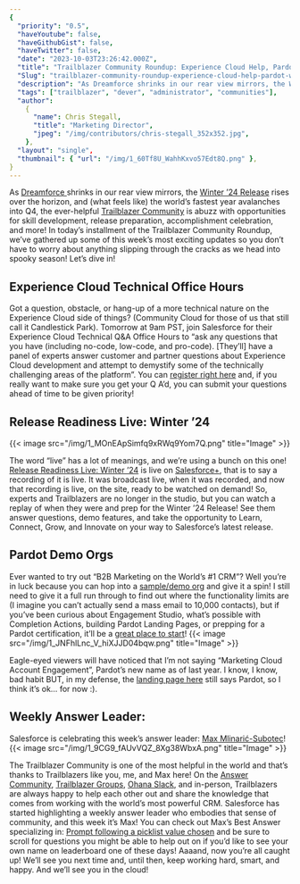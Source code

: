 ```yaml
---
{
  "priority": "0.5",
  "haveYoutube": false,
  "haveGithubGist": false,
  "haveTwitter": false,
  "date": "2023-10-03T23:26:42.000Z",
  "title": "Trailblazer Community Roundup: Experience Cloud Help, Pardot, Winter ’24, and More!",
  "Slug": "trailblazer-community-roundup-experience-cloud-help-pardot-winter-24-and-more",
  "description": "As Dreamforce shrinks in our rear view mirrors, the Winter ’24 Release rises over the horizon.",
  "tags": ["trailblazer", "dever", "administrator", "communities"],
  "author":
    {
      "name": Chris Stegall,
      "title": "Marketing Director",
      "jpeg": "/img/contributors/chris-stegall_352x352.jpg",
    },
  "layout": "single",
  "thumbnail": { "url": "/img/1_60Tf8U_WahhKxvo57Edt8Q.png" },
}
---
```


As [Dreamforce ](https://dreamforce.com/)shrinks in our rear view mirrors, the [Winter ’24 Release](https://medium.com/creme-de-la-crm/releasehighlights/home) rises over the horizon, and (what feels like) the world’s fastest year avalanches into Q4, the ever-helpful [Trailblazer Community](https://trailhead.salesforce.com/trailblazer-community/groups?tab=featured) is abuzz with opportunities for skill development, release preparation, accomplishment celebration, and more!
In today’s installment of the Trailblazer Community Roundup, we’ve gathered up some of this week’s most exciting updates so you don’t have to worry about anything slipping through the cracks as we head into spooky season! Let’s dive in!

## Experience Cloud Technical Office Hours

Got a question, obstacle, or hang-up of a more technical nature on the Experience Cloud side of things? (Community Cloud for those of us that still call it Candlestick Park).
Tomorrow at 9am PST, join Salesforce for their Experience Cloud Technical Q&amp;A Office Hours to “ask any questions that you have (including no-code, low-code, and pro-code). [They’ll] have a panel of experts answer customer and partner questions about Experience Cloud development and attempt to demystify some of the technically challenging areas of the platform”.
You can [register right here](https://salesforce.zoom.us/webinar/register/WN_bzqDSajMQ227w7bTa_-n1A#/registration) and, if you really want to make sure you get your Q A’d, you can submit your questions ahead of time to be given priority!

## Release Readiness Live: Winter ’24

{{< image src="/img/1_MOnEApSimfq9xRWq9Yom7Q.png" title="Image" >}}

The word “live” has a lot of meanings, and we’re using a bunch on this one! [Release Readiness Live: Winter ’24](https://www.salesforce.com/plus/experience/release_readiness_live?_gl=1*1ynzfog*_ga*MzYzNjQ5NDYuMTY5NTgzNzg2OQ..*_ga_H6M98GGB18*MTY5NjM2NzM5Ny4xLjEuMTY5NjM2NzU3MC4wLjAuMA..*_gcl_au*OTQzMDYyMDg5LjE2OTU4MzgzMDE.&_ga=2.72890001.367268812.1696367398-36364946.1695837869) is live on [Salesforce+](https://www.salesforce.com/plus/experience/release_readiness_live?_gl=1*1ynzfog*_ga*MzYzNjQ5NDYuMTY5NTgzNzg2OQ..*_ga_H6M98GGB18*MTY5NjM2NzM5Ny4xLjEuMTY5NjM2NzU3MC4wLjAuMA..*_gcl_au*OTQzMDYyMDg5LjE2OTU4MzgzMDE.&_ga=2.72890001.367268812.1696367398-36364946.1695837869), that is to say a recording of it is live. It was broadcast live, when it was recorded, and now that recording is live, on the site, ready to be watched on demand! So, experts and Trailblazers are no longer in the studio, but you can watch a replay of when they were and prep for the Winter ’24 Release!
See them answer questions, demo features, and take the opportunity to Learn, Connect, Grow, and Innovate on your way to Salesforce’s latest release.

## Pardot Demo Orgs

Ever wanted to try out “B2B Marketing on the World’s #1 CRM”? Well you’re in luck because you can hop into a [sample/demo org](https://trailhead.salesforce.com/promo/orgs/pardot-de) and give it a spin! I still need to give it a full run through to find out where the functionality limits are (I imagine you can’t actually send a mass email to 10,000 contacts), but if you’ve been curious about Engagement Studio, what’s possible with Completion Actions, building Pardot Landing Pages, or prepping for a Pardot certification, it’ll be a [great place to start](https://trailhead.salesforce.com/promo/orgs/pardot-de)!
{{< image src="/img/1_JNFhlLnc_V_hiXJJD04bqw.png" title="Image" >}}

Eagle-eyed viewers will have noticed that I’m not saying “Marketing Cloud Account Engagement”, Pardot’s new name as of last year. I know, I know, bad habit BUT, in my defense, the [landing page here](https://trailhead.salesforce.com/promo/orgs/pardot-de) still says Pardot, so I think it’s ok… for now :).

## Weekly Answer Leader:

Salesforce is celebrating this week’s answer leader: [Max Mlinarić-Subotec](https://trailblazers.salesforce.com/profileView?u=0054S000000khsDQAQ)!
{{< image src="/img/1_9CG9_fAUvVQZ_8Xg38WbxA.png" title="Image" >}}

The Trailblazer Community is one of the most helpful in the world and that’s thanks to Trailblazers like you, me, and Max here! On the [Answer Community](https://trailhead.salesforce.com/trailblazer-community/feed?tab=questions&sort=LAST_MODIFIED_DATE_DESC), [Trailblazer Groups](https://trailhead.salesforce.com/trailblazer-community/groups?tab=featured), [Ohana Slack](https://join.slack.com/t/salesforceohana/shared_invite/zt-24ecb69ir-7vMk1RY_1Huz5eISW31j6Q), and in-person, Trailblazers are always happy to help each other out and share the knowledge that comes from working with the world’s most powerful CRM.
Salesforce has started highlighting a weekly answer leader who embodies that sense of community, and this week it’s Max! You can check out Max’s Best Answer specializing in: [Prompt following a picklist value chosen](https://trailhead.salesforce.com/trailblazer-community/feed/0D54V00007KXwJnSAL) and be sure to scroll for questions you might be able to help out on if you’d like to see your own name on leaderboard one of these days!
Aaaand, now you’re all caught up! We’ll see you next time and, until then, keep working hard, smart, and happy. And we’ll see you in the cloud!
